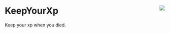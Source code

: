 # KeepYourXp <img src="https://github.com/MasApip/KeepYourXp/raw/master/icon.png" align="right"></img>

Keep your xp when you died.
